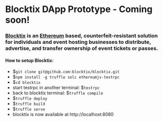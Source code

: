 # Blocktix DApp Prototype - Coming soon!

### [Blocktix](https://blocktix.io) is an [Ethereum](https://ethereum.org) based, counterfeit-resistant solution for individuals and event hosting businesses to distribute, advertise, and transfer ownership of event tickets or passes.

#### How to setup Blocktix:

* $`git clone git@github.com:blocktix/blocktix.git`
* $`npm install -g truffle solc ethereumjs-testrpc`
* $`cd blocktix`
* start testrpc in another terminal: $`testrpc`
* back to blocktix terminal: $`truffle compile`
* $`truffle deploy`
* $`truffle build`
* $`truffle serve`
* blocktix is now available at http://localhost:8080
